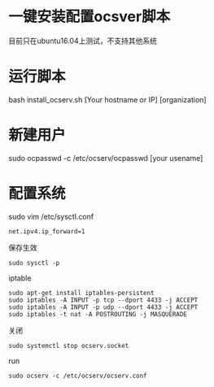 # 一键安装配置ocsver脚本

目前只在ubuntu16.04上测试，不支持其他系统

# 运行脚本

bash install_ocserv.sh  [Your hostname or IP] [organization]

# 新建用户

sudo ocpasswd -c /etc/ocserv/ocpasswd [your usename]

# 配置系统

sudo vim /etc/sysctl.conf
```
net.ipv4.ip_forward=1
```

保存生效
```
sudo sysctl -p
```

iptable
```
sudo apt-get install iptables-persistent
sudo iptables -A INPUT -p tcp --dport 4433 -j ACCEPT
sudo iptables -A INPUT -p udp --dport 4433 -j ACCEPT
sudo iptables -t nat -A POSTROUTING -j MASQUERADE
```

关闭

```
sudo systemctl stop ocserv.socket
```

run
```
sudo ocserv -c /etc/ocserv/ocserv.conf
```
